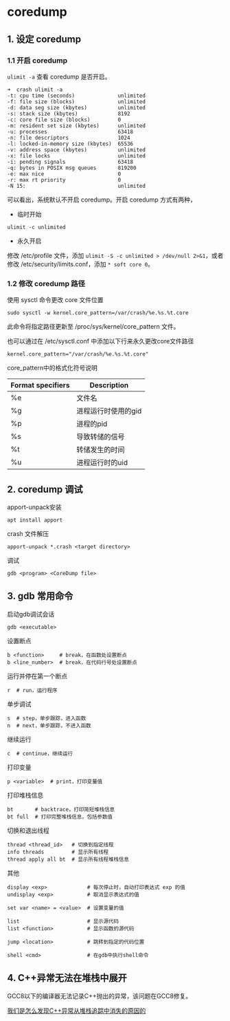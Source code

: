 # coredump

## 1. 设定 coredump

### 1.1 开启 coredump

`ulimit -a` 查看 coredump 是否开启。

```shell
➜  crash ulimit -a
-t: cpu time (seconds)              unlimited
-f: file size (blocks)              unlimited
-d: data seg size (kbytes)          unlimited
-s: stack size (kbytes)             8192
-c: core file size (blocks)         0
-m: resident set size (kbytes)      unlimited
-u: processes                       63418
-n: file descriptors                1024
-l: locked-in-memory size (kbytes)  65536
-v: address space (kbytes)          unlimited
-x: file locks                      unlimited
-i: pending signals                 63418
-q: bytes in POSIX msg queues       819200
-e: max nice                        0
-r: max rt priority                 0
-N 15:                              unlimited
```

可以看出，系统默认不开启 coredump。开启 coredump 方式有两种，

- 临时开始

```shell
ulimit -c unlimited
```

- 永久开启

修改 /etc/profile 文件，添加 `ulimit -S -c unlimited > /dev/null 2>&1`，或者修改 /etc/security/limits.conf，添加 `* soft core 0`。

### 1.2 修改 coredump 路径

使用 sysctl 命令更改 core 文件位置

```shell
sudo sysctl -w kernel.core_pattern=/var/crash/%e.%s.%t.core
```

此命令将指定路径更新至 /proc/sys/kernel/core_pattern 文件。

也可以通过在 /etc/sysctl.conf 中添加以下行来永久更改core文件路径

```shell
kernel.core_pattern="/var/crash/%e.%s.%t.core"
```

core_pattern中的格式化符号说明

| Format specifiers | Description         |
| ----------------- | ------------------- |
| %e                | 文件名              |
| %g                | 进程运行时使用的gid |
| %p                | 进程的pid           |
| %s                | 导致转储的信号      |
| %t                | 转储发生的时间      |
| %u                | 进程运行时的uid     |

## 2. coredump 调试

apport-unpack安装

```shell
apt install apport
```

crash 文件解压

```shell
apport-unpack *.crash <target directory>
```

调试

```shell
gdb <program> <CoreDump file>
```

## 3. gdb 常用命令

启动gdb调试会话

```shell
gdb <executable>
```

设置断点

```shell
b <function>     # break，在函数处设置断点
b <line_number>  # break，在代码行号处设置断点
```

运行并停在第一个断点

```shell
r  # run，运行程序
```

单步调试

```shell
s  # step，单步跟踪，进入函数
n  # next，单步跟踪，不进入函数
```

继续运行

```shell
c  # continue，继续运行
```

打印变量

```shell
p <variable>  # print，打印变量值
```

打印堆栈信息

```shell
bt       # backtrace，打印简短堆栈信息
bt full  # 打印完整堆栈信息，包括参数值
```

切换和退出线程

```shell
thread <thread_id>   # 切换到指定线程
info threads         # 显示所有线程
thread apply all bt  # 显示所有线程堆栈信息
```

其他

```shell
display <exp>             # 每次停止时，自动打印表达式 exp 的值
undisplay <exp>           # 取消显示表达式的值

set var <name> = <value>  # 设置变量的值

list                      # 显示源代码
list <function>           # 显示函数的源代码

jump <location>           # 跳转到指定的代码位置

shell <cmd>               # 在gdb中执行shell命令
```



## 4. C++异常无法在堆栈中展开

GCC8以下的编译器无法记录C++抛出的异常，该问题在GCC8修复。

[我们是怎么发现C++异常从堆栈追踪中消失的原因的](https://abcdabcd987.com/libstdc++-bug/)
